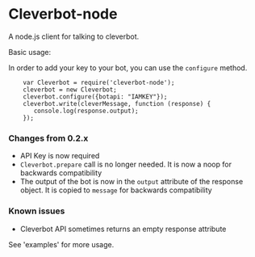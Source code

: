 # Cleverbot-node

A node.js client for talking to cleverbot.

Basic usage:

In order to add your key to your bot, you can use the `configure` method.

```
    var Cleverbot = require('cleverbot-node');
    cleverbot = new Cleverbot;
    cleverbot.configure({botapi: "IAMKEY"});
    cleverbot.write(cleverMessage, function (response) {
       console.log(response.output);
    });
```

### Changes from 0.2.x

* API Key is now required
* `Cleverbot.prepare` call is no longer needed. It is now a noop for backwards compatibility
* The output of the bot is now in the `output` attribute of the response object. It is copied to `message` for backwards compatibility

### Known issues

* Cleverbot API sometimes returns an empty response attribute

See 'examples' for more usage.
